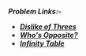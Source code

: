 ***Problem Links:-***

- [***Dislike of Threes***](https://codeforces.com/contest/1560/problem/A)
- [***Who's Opposite?***](https://codeforces.com/contest/1560/problem/B)
- [***Infinity Table***](https://codeforces.com/contest/1560/problem/C)